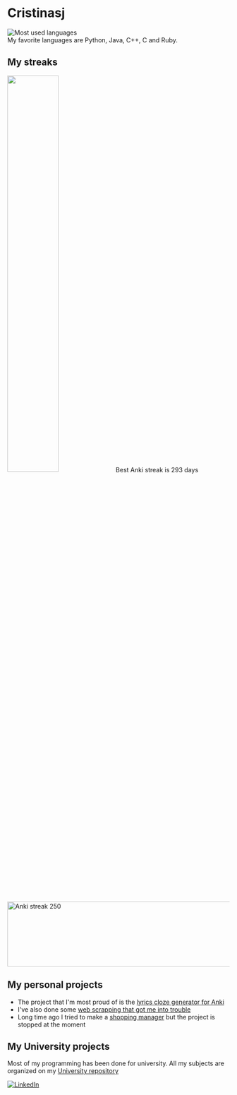 # Cristinasj
![Most used languages](https://github-readme-stats.vercel.app/api/top-langs/?username=Cristinasj&count_private=true&theme=dark&hide=Jupyter-Notebook&hide=http)
<br>
My favorite languages are Python, Java, C++, C and Ruby. 

## My streaks
<img src="https://github-readme-streak-stats.herokuapp.com/?user=Cristinasj&theme=dark" width="48%" >
Best Anki streak is 293 days<br>
 <img src="AnkiStreak258.jpg" alt="Anki streak 250" style="width:510px;height:147px;"> 

## My personal projects
- The project that I'm most proud of is the [lyrics cloze generator for Anki](https://github.com/Cristinasj/musicTranslateAddon) 
- I've also done some [web scrapping that got me into trouble](https://github.com/Cristinasj/SWADhacks) 
- Long time ago I tried to make a [shopping manager](https://github.com/Cristinasj/shoppingManager) but the project is stopped at the moment 

## My University projects 
Most of my programming has been done for university. All my subjects are organized on my [University repository](https://github.com/Cristinasj/University)

<a href="https://www.linkedin.com/in/cristina-s%C3%A1nchez-justicia-46028b20a/">![LinkedIn](https://img.shields.io/badge/LinkedIn-0077B5?style=for-the-badge&logo=linkedin&logoColor=white)</a>
